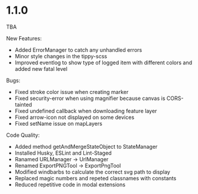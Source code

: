 # 1.1.0
TBA

New Features:
- Added ErrorManager to catch any unhandled errors
- Minor style changes in the tippy-scss
- Improved eventlog to show type of logged item with different colors and added new fatal level

Bugs:
- Fixed stroke color issue when creating marker
- Fixed security-error when using magnifier because canvas is CORS-tainted
- Fixed undefined callback when downloading feature layer
- Fixed arrow-icon not displayed on some devices
- Fixed setName issue on mapLayers

Code Quality:
- Added method getAndMergeStateObject to StateManager
- Installed Husky, ESLint and Lint-Staged
- Ranamed URLManager -> UrlManager
- Renamed ExportPNGTool -> ExportPngTool
- Modified windbarbs to calculate the correct svg path to display
- Replaced magic numbers and repeted classnames with constants
- Reduced repetitive code in modal extensions